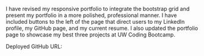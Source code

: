 I have revised my responsive portfolio to integrate the bootstrap grid and present my portfolio in a more polished, professional manner. I have included buttons to the left of the page that direct users to my LinkedIn profile, my GitHub page, and my current resume. I also updated the portfolio page to showcase my best three projects at UW Coding Bootcamp.

Deployed GitHub URL: 